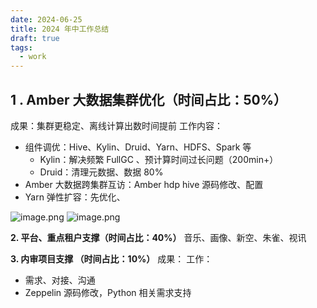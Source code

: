 ```yaml
---
date: 2024-06-25
title: 2024 年中工作总结
draft: true
tags:
  - work
---
```

## 1 . Amber 大数据集群优化（时间占比：50%）
成果：集群更稳定、离线计算出数时间提前
工作内容：
- 组件调优：Hive、Kylin、Druid、Yarn、HDFS、Spark 等
	- Kylin：解决频繁 FullGC 、预计算时间过长问题（200min+）
	- Druid：清理元数据、数据 80%
- Amber 大数据跨集群互访：Amber hdp hive 源码修改、配置
- Yarn 弹性扩容：先优化、
	
![image.png](https://cdn.jsdelivr.net/gh/goby-ao/picgo@main/img/20240625115124.png)
![image.png](https://cdn.jsdelivr.net/gh/goby-ao/picgo@main/img/20240625115205.png)


**2. 平台、重点租户支撑（时间占比：40%）**
音乐、画像、新空、朱雀、视讯

**3. 内审项目支撑 （时间占比：10%）**
成果：
工作：
- 需求、对接、沟通
- Zeppelin 源码修改，Python 相关需求支持
